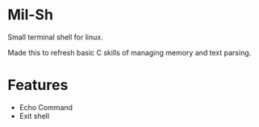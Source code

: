 # Mil-Sh

Small terminal shell for linux.

Made this to refresh basic C skills of managing memory and text parsing.

# Features

- Echo Command
- Exit shell
